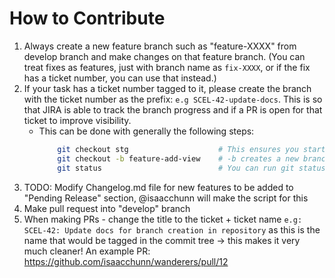 # How to Contribute

1. Always create a new feature branch such as "feature-XXXX" from develop branch and make changes on that feature branch. (You can treat fixes as features, just with branch name as `fix-XXXX`, or if the fix has a ticket number, you can use that instead.)
2. If your task has a ticket number tagged to it, please create the branch with the ticket number as the prefix: `e.g SCEL-42-update-docs`. This is so that JIRA is able to track the branch progress and if a PR is open for that ticket to improve visibility.
   - This can be done with generally the following steps:
     ```bash
         git checkout stg                    # This ensures you start from stg
         git checkout -b feature-add-view    # -b creates a new branch of name feature-add-view and checkouts that branch so you are on the new branch you created
         git status                          # You can run git status to see the branch you are on and if there are untracked files.
     ```
3. TODO: Modify Changelog.md file for new features to be added to "Pending Release" section, @isaacchunn will make the script for this
4. Make pull request into "develop" branch
5. When making PRs - change the title to the ticket + ticket name `e.g: SCEL-42: Update docs for branch creation in repository` as this is the name that would be tagged in the commit tree -> this makes it very much cleaner! An example PR: https://github.com/isaacchunn/wanderers/pull/12
